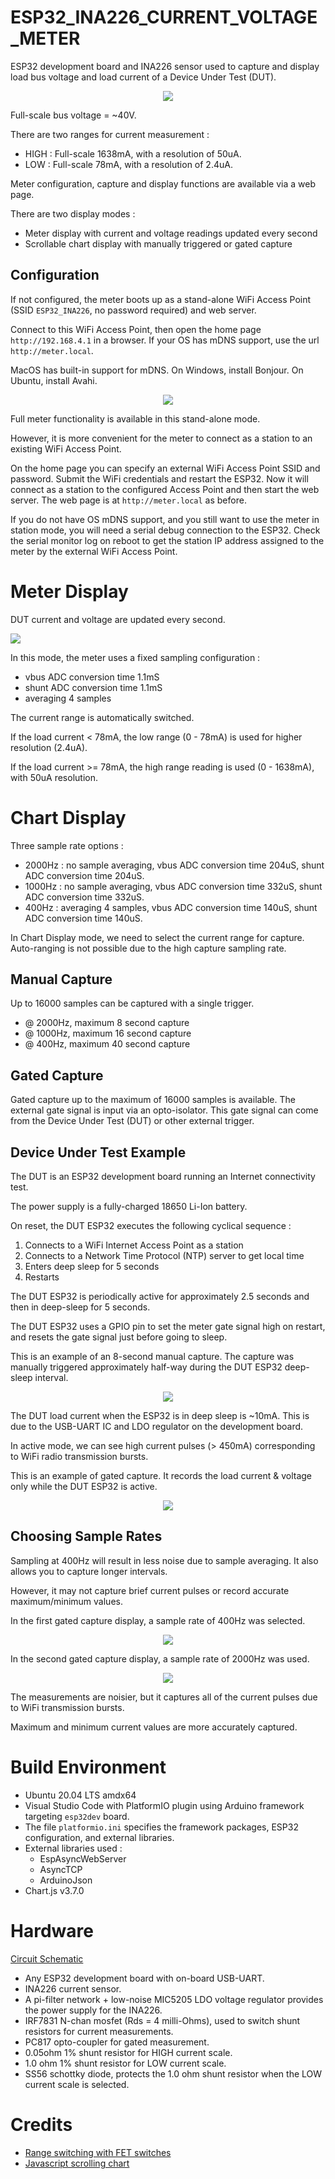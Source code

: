 # ESP32_INA226_CURRENT_VOLTAGE_METER

ESP32 development board and INA226 sensor used to capture and display load bus voltage
and load current of a Device Under Test (DUT). 

<p align="center" width="100%">
<img src="docs/block.png">
</p>

Full-scale bus voltage = ~40V. 

There are two ranges for current measurement : 
* HIGH : Full-scale 1638mA, with a resolution of 50uA.
* LOW : Full-scale 78mA, with a resolution of 2.4uA.

Meter configuration, capture and display functions are available via a web page. 

There are two display modes :
* Meter display with current and voltage readings updated every second
* Scrollable chart display with manually triggered or gated capture

## Configuration

If not configured, the meter boots up as a stand-alone WiFi Access Point (SSID `ESP32_INA226`, no password required) and web server.

Connect to this WiFi Access Point, then open the home page `http://192.168.4.1` in a browser. 
If your OS has mDNS support, use the url `http://meter.local`.

MacOS has built-in support for mDNS. On Windows, install Bonjour. On Ubuntu, install Avahi.

<p align="center" width="100%">
<img src="docs/home_page.png">
</p>

Full meter functionality is available in this stand-alone mode. 

However, it is more convenient for the meter to connect as a station to an existing WiFi Access Point.

On the home page you can specify an external WiFi Access Point SSID and password. 
Submit the WiFi credentials and restart the ESP32.
Now it will connect as a station to the configured Access Point and then start the web server. 
The web page is at `http://meter.local` as before. 

If you do not have OS mDNS support, and you still want to use the meter in station mode, you will need a serial debug connection to the ESP32. 
Check the serial monitor log on reboot to get the station IP address assigned to the meter by the external WiFi Access Point. 

# Meter Display

DUT current and voltage are updated every second.

<img src="docs/meter.png">

In this mode, the meter uses a fixed sampling configuration : 
* vbus ADC conversion time 1.1mS
* shunt ADC conversion time 1.1mS
* averaging 4 samples 

The current range is automatically switched. 

If the load current < 78mA, the low range (0 - 78mA) is used for higher resolution (2.4uA).

If the load current >= 78mA, the high range reading is used (0 - 1638mA), with 50uA resolution.

# Chart Display

Three sample rate options :
* 2000Hz : no sample averaging, vbus ADC conversion time 204uS, shunt ADC conversion time 204uS.
* 1000Hz : no sample averaging, vbus ADC conversion time 332uS, shunt ADC conversion time 332uS.
* 400Hz : averaging 4 samples, vbus ADC conversion time 140uS, shunt ADC conversion time 140uS.

In Chart Display mode, we need to select the current range for capture. Auto-ranging is not possible due to the high capture sampling rate.

## Manual Capture

Up to 16000 samples can be captured with a single trigger. 
* @ 2000Hz, maximum 8 second capture
* @ 1000Hz, maximum 16 second capture
* @ 400Hz, maximum 40 second capture

## Gated Capture 

Gated capture up to the maximum of 16000 samples is available. The external gate signal is input via an opto-isolator. 
This gate signal can come from the Device Under Test (DUT) or other external trigger.


## Device Under Test Example

The DUT is an ESP32 development board running an Internet connectivity test. 

The power supply is a fully-charged 18650 Li-Ion battery. 

On reset, the DUT ESP32 executes the following cyclical sequence :
1. Connects to a WiFi Internet Access Point as a station
2. Connects to a Network Time Protocol (NTP) server to get local time
3. Enters deep sleep for 5 seconds
4. Restarts

The DUT ESP32 is periodically active for approximately 2.5 seconds and then in deep-sleep for 5 seconds.

The DUT ESP32 uses a GPIO pin to set the meter gate signal high on restart, and resets the gate signal just before going to sleep. 

This is an example of an 8-second manual capture. The capture was manually triggered approximately half-way during the DUT ESP32 deep-sleep interval.

<p align="center" width="100%">
<img src="docs/capture_8s_manual.png">
</p>

The DUT load current when the ESP32 is in deep sleep is ~10mA. This is due to the USB-UART IC and LDO regulator on the development board. 

In active mode, we can see high current pulses (> 450mA) corresponding to WiFi radio transmission bursts.

This is an example of gated capture. It records the load current & voltage only while the DUT ESP32 is active.

<p align="center" width="100%">
<img src="docs/capture_gated.png">
</p>

## Choosing Sample Rates

Sampling at 400Hz will result in less noise due to sample averaging. It also allows you to capture longer intervals.

However, it may not capture brief current pulses or record accurate maximum/minimum values.

In the first gated capture display, a sample rate of 400Hz was selected.

<p align="center" width="100%">
<img src="docs/capture_gated_400Hz.png">
</p>

In the second gated capture display, a sample rate of 2000Hz was used.

<p align="center" width="100%">
<img src="docs/capture_gated_2000Hz.png">
</p>

The measurements are noisier, but it captures all of the current pulses due to WiFi transmission bursts.

Maximum and minimum current values are more accurately captured.

# Build Environment
* Ubuntu 20.04 LTS amdx64
* Visual Studio Code with PlatformIO plugin using Arduino framework targeting `esp32dev` board. 
* The file `platformio.ini` specifies the framework packages, ESP32 configuration, and external libraries.
* External libraries used :
	* EspAsyncWebServer
	* AsyncTCP
	* ArduinoJson
* Chart.js v3.7.0

# Hardware 

[Circuit Schematic](docs/esp32_ina226_schematic.pdf)

* Any ESP32 development board with on-board USB-UART.
* INA226 current sensor.
* A pi-filter network + low-noise MIC5205 LDO voltage regulator provides the power supply for the INA226.
* IRF7831 N-chan mosfet (Rds = 4 milli-Ohms),  used to switch shunt resistors for current measurements.
* PC817 opto-coupler for gated measurement.
* 0.05ohm 1% shunt resistor for HIGH current scale.
* 1.0 ohm 1% shunt resistor for LOW current scale.
* SS56 schottky diode, protects the 1.0 ohm shunt resistor when the LOW current scale is selected.

# Credits
* [Range switching with FET switches](https://www.youtube.com/watch?v=xSEYPP5Xsi0)
* [Javascript scrolling chart](https://stackoverflow.com/questions/35854244/how-can-i-create-a-horizontal-scrolling-chart-js-line-chart-with-a-locked-y-axis)

